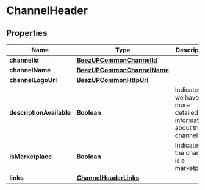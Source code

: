 
# ChannelHeader

## Properties
Name | Type | Description | Notes
------------ | ------------- | ------------- | -------------
**channelId** | [**BeezUPCommonChannelId**](BeezUPCommonChannelId.md) |  | 
**channelName** | [**BeezUPCommonChannelName**](BeezUPCommonChannelName.md) |  | 
**channelLogoUrl** | [**BeezUPCommonHttpUrl**](BeezUPCommonHttpUrl.md) |  | 
**descriptionAvailable** | **Boolean** | Indicates if we have more detailed information about this channel | 
**isMarketplace** | **Boolean** | Indicates if the channel is a marketplace | 
**links** | [**ChannelHeaderLinks**](ChannelHeaderLinks.md) |  | 



